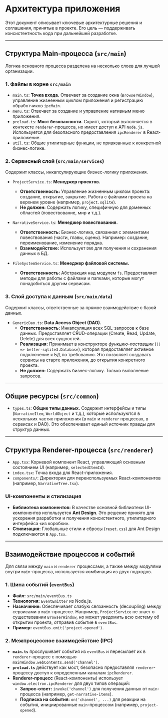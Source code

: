 # Архитектура приложения

Этот документ описывает ключевые архитектурные решения и соглашения, принятые в проекте. Его цель — поддерживать консистентность кода при дальнейшей разработке.

---

## Структура Main-процесса (`src/main`)

Логика основного процесса разделена на несколько слоев для лучшей организации.

### 1. Файлы в корне `src/main`

* `main.ts`: **Точка входа.** Отвечает за создание окна (`BrowserWindow`), управление жизненным циклом приложения и регистрацию обработчиков `ipcMain`.
* `menu.ts`: Отвечает за создание и управление нативным меню приложения.
* `preload.ts`: **Мост безопасности.** Скрипт, который выполняется в контексте `renderer`-процесса, но имеет доступ к API `Node.js`. Используется для безопасного предоставления `ipcRenderer` в React-приложение.
* `util.ts`: Общие утилитарные функции, не привязанные к конкретной бизнес-логике.

### 2. Сервисный слой (`src/main/services`)

Содержит классы, инкапсулирующие бизнес-логику приложения.

* `ProjectService.ts`: **Менеджер проектов.**
  * **Ответственность:** Управление жизненным циклом проекта: создание, открытие, закрытие. Работа с файлами проекта на верхнем уровне (например, `project.sqlite`).
  * **Не должен:** Содержать логику, специфичную для доменных областей (повествование, мир и т.д.).

* `NarrativeService.ts`: **Менеджер повествования.**
  * **Ответственность:** Бизнес-логика, связанная с элементами повествования (части, главы, сцены). Например: создание, переименование, изменение порядка.
  * **Взаимодействие:** Использует `DAO` для получения и сохранения данных в БД.

* `FileSystemService.ts`: **Менеджер файловой системы.**
  * **Ответственность:** Абстракция над модулем `fs`. Предоставляет методы для работы с файлами и папками, которые могут понадобиться другим сервисам.

### 3. Слой доступа к данным (`src/main/data`)

Содержит классы, ответственные за прямое взаимодействие с базой данных.

* `GenericDao.ts`: **Data Access Object (DAO).**
  * **Ответственность:** Инкапсуляция всех SQL-запросов к базе данных. Предоставляет CRUD-операции (Create, Read, Update, Delete) для всех сущностей.
  * **Реализация:** Принимает в конструкторе *функцию-поставщик* (`() => better-sqlite3.Database`), которая предоставляет активное подключение к БД по требованию. Это позволяет создавать сервисы на старте приложения, до открытия конкретного проекта.
  * **Не должен:** Содержать бизнес-логику. Только выполнение запросов.

---

## Общие ресурсы (`src/common`)

* `types.ts`: **Общие типы данных.** Содержит интерфейсы и типы (`NarrativeItem`, `WorldObject` и т.д.), которые используются в нескольких частях приложения (в `main` и `renderer` процессах, в сервисах и DAO). Это обеспечивает единый источник правды для структур данных.

---

## Структура Renderer-процесса (`src/renderer`)

* `App.tsx`: Корневой компонент React, управляющий основным состоянием UI (например, `selectedItemId`).
* `index.tsx`: Точка входа для React-приложения.
* `components/`: Директория для переиспользуемых React-компонентов (например, `NarrativeTree.tsx`).

### UI-компоненты и стилизация

* **Библиотека компонентов:** В качестве основной библиотеки UI-компонентов используется **Ant Design**. Это решение принято для ускорения разработки и получения консистентного, утилитарного интерфейса «из коробки».
* **Стилизация:** Глобальные стили и сбросы (`reset.css`) для Ant Design подключаются в `App.tsx`.

---

## Взаимодействие процессов и событий

Для связи между `main` и `renderer` процессами, а также между модулями внутри `main`-процесса, используется комбинация из двух подходов.

### 1. Шина событий (`eventBus`)

* **Файл:** `src/main/eventBus.ts`
* **Технология:** `EventEmitter` из Node.js.
* **Назначение:** Обеспечивает слабую связанность (decoupling) между сервисами в `main`-процессе. Например, `ProjectService` не знает о существовании `BrowserWindow`, но может уведомить всю систему об открытии проекта, отправив событие в `eventBus`.
* **Пример:** `eventBus.emit('project-opened')`.

### 2. Межпроцессное взаимодействие (IPC)

* **`main.ts`** прослушивает события из `eventBus` и пересылает их в `renderer`-процесс с помощью `mainWindow.webContents.send('channel')`.
* **`preload.ts`** действует как мост, безопасно предоставляя `renderer`-процессу доступ к определенным каналам `ipcRenderer`.
* **Renderer-процесс** (React-компоненты) использует `window.electron.ipcRenderer` для двух типов операций:
  * **Запрос-ответ:** `invoke('channel')` для получения данных от `main`-процесса (например, `get-narrative-items`).
  * **Подписка на события:** `on('channel', ...)` для реакции на события, инициированные `main`-процессом (например, `project-opened`).
